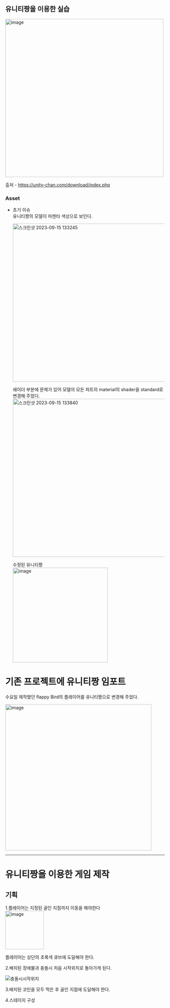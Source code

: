 ## 유니티짱을 이용한 실습
<img width="500" alt="image" src="https://github.com/iou-bohun/group6-Linear-Regression-Calculator/assets/56661597/4de1f8d2-5f5c-44e0-b809-907aa0ec8de4">

출처 - https://unity-chan.com/download/index.php

### Asset 
* 초기 이슈<br/>
  유니티짱의 모델이 마젠타 색상으로 보인다.
  
  <img width="500" alt="스크린샷 2023-09-15 133245" src="https://github.com/iou-bohun/group6-Linear-Regression-Calculator/assets/56661597/e601fab0-270e-4c67-a13a-6b043d1ef747">

  쉐이더 부분에 문제가 있어 모델의 모든 파트의 material의 shader을  standard로 변경해 주었다. 
  <img width="500" alt="스크린샷 2023-09-15 133840" src="https://github.com/iou-bohun/group6-Linear-Regression-Calculator/assets/56661597/0c5d122e-9d31-4d58-8a30-34d72662d913">
  
  수정된 유니티짱<br/>
  <img width="300" alt="image" src="https://github.com/iou-bohun/group6-Linear-Regression-Calculator/assets/56661597/e0a7c6d1-5cf4-419d-ae85-a2cff7b2a778">

# 기존 프로젝트에 유니티짱 임포트

  수요일 제작했던 flappy Bird의 플레이어를 유니티짱으로 변경해 주었다.

  <img width="462" alt="image" src="https://github.com/iou-bohun/group6-Linear-Regression-Calculator/assets/56661597/e15d15a0-9cba-4b42-b55a-95af4c0d1987">

  --------------------------------------------------------------------------------
  
  # 유니티짱을 이용한 게임 제작
  ## 기획
  1.플레이어는 지정된 골인 지점까지 이동을 해야한다<br/>
  <img width="122" alt="image" src="https://github.com/iou-bohun/Udemy_Project_Camp/assets/56661597/d3f0069d-5cb3-43fe-bc81-736fc3152001">

  플레이어는 상단의 초록색 큐브에 도달해야 한다.
    
  2.배치된 장애물과 충돌시 처음 시작위치로 돌아가게 된다. 

  ![충돌시시작위치](https://github.com/iou-bohun/Udemy_Project_Camp/assets/56661597/a07036c8-f2f3-48d1-acd8-5be6e47c7bd5)

  
  3.배치된 코인을 모두 먹은 후 골인 지점에 도달해야 한다. 
  
  4.스테이지 구성
  
